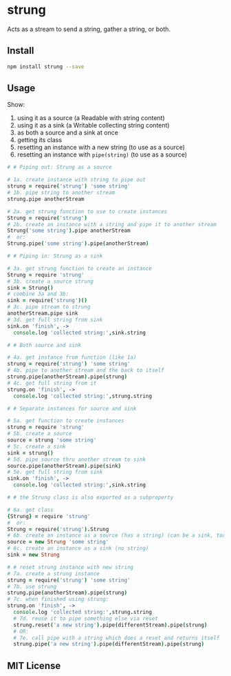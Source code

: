 # strung

Acts as a stream to send a string, gather a string, or both.

## Install

```sh
npm install strung --save
```

## Usage

Show:

1. using it as a source (a Readable with string content)
2. using it as a sink (a Writable collecting string content)
3. as both a source and a sink at once
4. getting its class
5. resetting an instance with a new string (to use as a source)
6. resetting an instance with `pipe(string)` (to use as a source)

```coffeescript
# # Piping out: Strung as a source

# 1a. create instance with string to pipe out
strung = require('strung') 'some string'
# 1b. pipe string to another stream
strung.pipe anotherStream

# 2a. get strung function to use to create instances
Strung = require('strung')
# 2b. create an instance with a string and pipe it to another stream
Strung('some string').pipe anotherStream
#  or:
Strung.pipe('some string').pipe(anotherStream)

# # Piping in: Strung as a sink

# 3a. get strung function to create an instance
Strung = require 'strung'
# 3b. create a source strung
sink = Strung()
# combine 3a and 3b:
sink = require('strung')()
# 3c. pipe stream to strung
anotherStream.pipe sink
# 3d. get full string from sink
sink.on 'finish', ->
  console.log 'collected string:',sink.string

# # Both source and sink

# 4a. get instance from function (like 1a)
strung = require('strung') 'some string'
# 4b. pipe to another stream and the back to itself
strung.pipe(anotherStream).pipe(strung)
# 4c. get full string from it
strung.on 'finish', ->
  console.log 'collected string:',strung.string

# # Separate instances for source and sink

# 5a. get function to create instances
strung = require 'strung'
# 5b. create a source
source = strung 'some string'
# 5c. create a sink
sink = strung()
# 5d. pipe source thru another stream to sink
source.pipe(anotherStream).pipe(sink)
# 5e. get full string from sink
sink.on 'finish', ->
  console.log 'collected string:',sink.string

# # the Strung class is also exported as a subproperty

# 6a. get class
{Strung} = require 'strung'
#  or:
Strung = require('strung').Strung
# 6b. create an instance as a source (has a string) (can be a sink, too)
source = new Strung 'some string'
# 6c. create an instance as a sink (no string)
sink = new Strung

# # reset strung instance with new string
# 7a. create a strung instance
strung = require('strung') 'some string'
# 7b. use strung
strung.pipe(anotherStream).pipe(strung)
# 7c. when finished using strung:
strung.on 'finish', ->
  console.log 'collected string:',strung.string
  # 7d. reuse it to pipe something else via reset
  strung.reset('a new string').pipe(differentStream).pipe(strung)
  # OR:
  # 7e. call pipe with a string which does a reset and returns itself
  strung.pipe('a new string').pipe(differentStream).pipe(strung)
```

## MIT License

